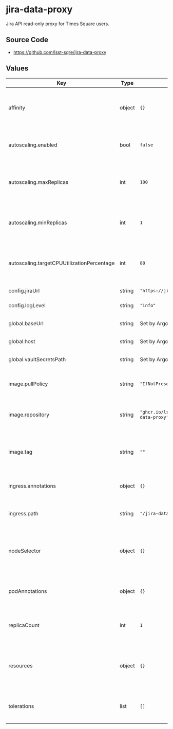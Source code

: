 # jira-data-proxy

Jira API read-only proxy for Times Square users.

## Source Code

* <https://github.com/lsst-sqre/jira-data-proxy>

## Values

| Key | Type | Default | Description |
|-----|------|---------|-------------|
| affinity | object | `{}` | Affinity rules for the jira-data-proxy deployment pod |
| autoscaling.enabled | bool | `false` | Enable autoscaling of jira-data-proxy deployment |
| autoscaling.maxReplicas | int | `100` | Maximum number of jira-data-proxy deployment pods |
| autoscaling.minReplicas | int | `1` | Minimum number of jira-data-proxy deployment pods |
| autoscaling.targetCPUUtilizationPercentage | int | `80` | Target CPU utilization of jira-data-proxy deployment pods |
| config.jiraUrl | string | `"https://jira.lsstcorp.org/"` | Jira base URL |
| config.logLevel | string | `"info"` | Logging level |
| global.baseUrl | string | Set by Argo CD | Base URL for the environment |
| global.host | string | Set by Argo CD | Host name for ingress |
| global.vaultSecretsPath | string | Set by Argo CD | Base path for Vault secrets |
| image.pullPolicy | string | `"IfNotPresent"` | Pull policy for the jira-data-proxy image |
| image.repository | string | `"ghcr.io/lsst-sqre/jira-data-proxy"` | Image to use in the jira-data-proxy deployment |
| image.tag | string | `""` | Overrides the image tag whose default is the chart appVersion. |
| ingress.annotations | object | `{}` | Additional annotations for the ingress rule |
| ingress.path | string | `"/jira-data-proxy"` | Path prefix where jira-data-proxy is served |
| nodeSelector | object | `{}` | Node selection rules for the jira-data-proxy deployment pod |
| podAnnotations | object | `{}` | Annotations for the jira-data-proxy deployment pod |
| replicaCount | int | `1` | Number of web deployment pods to start |
| resources | object | `{}` | Resource limits and requests for the jira-data-proxy deployment pod |
| tolerations | list | `[]` | Tolerations for the jira-data-proxy deployment pod |
